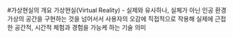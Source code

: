#가상현실의 개요
가상현실(Virtual Reality) - 실제와 유사하나, 실체가 아닌 인공 환경
가상의 공간을 구현하는 것을 넘어서서 사용자의 오감에 직접적으로 작용해 실제에 근접한 공간적, 시간적 체험과 경험을 가능케 하는 기술 의미
